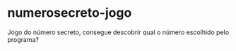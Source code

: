 # numerosecreto-jogo
Jogo do número secreto, consegue descobrir qual o número escolhido pelo programa?
